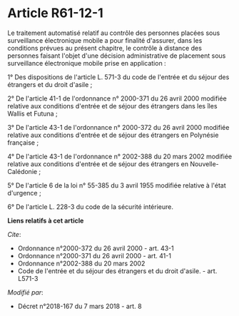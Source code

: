 # Article R61-12-1

Le traitement automatisé relatif au contrôle des personnes placées sous surveillance électronique mobile a pour finalité
d'assurer, dans les conditions prévues au présent chapitre, le contrôle à distance des personnes faisant l'objet d'une
décision administrative de placement sous surveillance électronique mobile prise en application :

1° Des dispositions de l'article L. 571-3 du code de l'entrée et du séjour des étrangers et du droit d'asile ;

2° De l'article 41-1 de l'ordonnance n° 2000-371 du 26 avril 2000 modifiée relative aux conditions d'entrée et de séjour des
étrangers dans les îles Wallis et Futuna ;

3° De l'article 43-1 de l'ordonnance n° 2000-372 du 26 avril 2000 modifiée relative aux conditions d'entrée et de séjour des
étrangers en Polynésie française ;

4° De l'article 43-1 de l'ordonnance n° 2002-388 du 20 mars 2002 modifiée relative aux conditions d'entrée et de séjour des
étrangers en Nouvelle-Calédonie ;

5° De l'article 6 de la loi n° 55-385 du 3 avril 1955 modifiée relative à l'état d'urgence ;

6° De l'article L. 228-3 du code de la sécurité intérieure.

**Liens relatifs à cet article**

_Cite_:

  - Ordonnance n°2000-372 du 26 avril 2000 - art. 43-1
  - Ordonnance n°2000-371 du 26 avril 2000 - art. 41-1
  - Ordonnance n°2002-388 du 20 mars 2002
  - Code de l'entrée et du séjour des étrangers et du droit d'asile. - art. L571-3

_Modifié par_:

  - Décret n°2018-167 du 7 mars 2018 - art. 8
